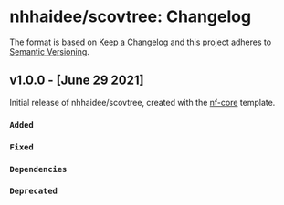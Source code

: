 # nhhaidee/scovtree: Changelog

The format is based on [Keep a Changelog](https://keepachangelog.com/en/1.0.0/)
and this project adheres to [Semantic Versioning](https://semver.org/spec/v2.0.0.html).

## v1.0.0 - [June 29 2021]

Initial release of nhhaidee/scovtree, created with the [nf-core](https://nf-co.re/) template.

### `Added`

### `Fixed`

### `Dependencies`

### `Deprecated`
